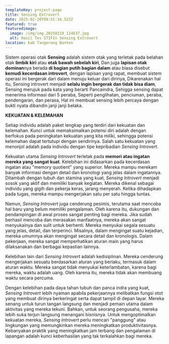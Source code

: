 ```yaml
---
templateKey: project-page
title: Sensing Extrovert
date: 2025-02-20T09:51:34.522Z
featured: true
featuredimage:
  image: /img/img_20250219_114637.jpg
  alt: Hasil Tes STIFIn Sensing Extrovert
location: kab Tangerang Banten
---
```

Sistem operasi otak **Sensing** adalah sistem otak yang terletak pada belahan otak **limbik kiri** atau **otak bawah sebelah kiri**, Dan juga **lapisan otak dominan**nya berada **di bagian putih bagian dalam** atau biasa disebut **kemudi kecerdasan introvert**, dengan lapisan yang rapat, membuat sistem operasi ini bergerak dari dalam menuju keluar dari dirinya, Dikarenakan hal itu, Sensing introvert menjadi **selalu ingin bergerak dan tidak bisa diam**, Sensing merujuk pada kata yang berarti Pancaindra, Sehigga sensing dapat menerima informasi dari 5 peraba, Seperti penglihatan, penciuman, peraba, pendengaran, dan perasa, Hal ini membuat sensing lebih percaya dengan bukti nyata dibandin janji janji belaka.

**KEKUATAN & KELEMAHAN**

Setiap individu adalah paket lengkap yang terdiri dari kekuatan dan kelemahan. Kunci untuk memaksimalkan potensi diri adalah dengan berfokus pada peningkatan kekuatan yang kita miliki, sehingga potensi kelemahan dapat tertutupi dengan sendirinya. Salah satu kekuatan yang menonjol adalah pada individu dengan tipe kepribadian *Sensing Introvert*.

Kekuatan utama *Sensing Introvert* terletak pada **memori atau ingatan mereka yang sangat kuat**. Kelebihan ini didasarkan pada kecerdasan ingatan atau "memory quotient" yang superior. Mereka mampu merekam banyak informasi dengan detail dan kronologi yang jelas dalam ingatannya. Ditambah dengan tubuh dan stamina yang kuat, *Sensing Introvert* menjadi sosok yang aktif dan memiliki banyak kegiatan. Mereka dikenal sebagai individu yang gigih dan pekerja keras, jarang menyerah. Ketika dihadapkan pada tugas, mereka mampu mengerjakan satu per satu hingga tuntas.

Namun, *Sensing Introvert* juga cenderung pesimis, terutama saat mencoba hal baru yang belum memiliki pengalaman. Oleh karena itu, dukungan dan pendampingan di awal proses sangat penting bagi mereka. Jika sudah berhasil mencoba dan merasakan manfaatnya, mereka akan sangat menyukainya dan sulit untuk berhenti. Mereka menyukai segala sesuatu yang jelas, detail, dan terperinci. Misalnya, dalam mengingat suatu kejadian, mereka umumnya akan mengingat secara detail dan kronologis. Dalam pekerjaan, mereka sangat memperhatikan aturan main yang harus dilaksanakan dan berbagai kepastian lainnya.

Kelebihan lain dari *Sensing Introvert* adalah kedisiplinan. Mereka cenderung mengerjakan sesuatu berdasarkan aturan yang berlaku, termasuk dalam aturan waktu. Mereka sangat tidak menyukai keterlambatan, karena bagi mereka, waktu adalah uang. Oleh karena itu, mereka tidak akan membuang waktu secara percuma.

Dengan kelebihan pada daya tahan tubuh dan panca indra yang kuat, *Sensing Introvert* lebih nyaman apabila pekerjaannya melibatkan fungsi otot yang membuat dirinya berkeringat serta dapat tampil di depan layar. Mereka senang untuk turun tangan langsung dan menjadi pemain utama dalam aktivitas yang mereka tekuni. Bahkan, untuk seorang pengusaha, mereka lebih suka terjun langsung menangani bisnisnya. Untuk mengoptimalkan kekuatan mereka, *Sensing Introvert* perlu mencari "panggung" atau lingkungan yang memungkinkan mereka meningkatkan produktivitasnya. Kebanyakan praktik yang meningkatkan jam terbang dan pengalaman di lapangan adalah kunci keberhasilan yang tak terkalahkan bagi mereka.